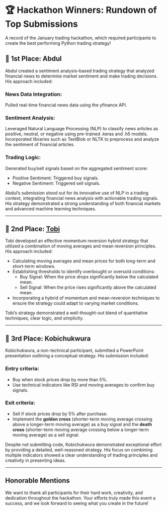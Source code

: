 # 🏆 Hackathon Winners: Rundown of Top Submissions

A record of the January trading hackathon, which required participants to create the best performing Python trading strategy!

## 🥇 1st Place: Abdul

Abdul created a sentiment analysis-based trading strategy that analyzed financial news to determine market sentiment and make trading decisions. His approach included:

### News Data Integration:

Pulled real-time financial news data using the yfinance API.

### Sentiment Analysis:

Leveraged Natural Language Processing (NLP) to classify news articles as positive, neutral, or negative using pre-trained .keras and .h5 models.
Incorporated libraries such as TextBlob or NLTK to preprocess and analyze the sentiment of financial articles.

### Trading Logic:

Generated buy/sell signals based on the aggregated sentiment score:

- Positive Sentiment: Triggered buy signals.
- Negative Sentiment: Triggered sell signals.

Abdul’s submission stood out for its innovative use of NLP in a trading context, integrating financial news analysis with actionable trading signals. His strategy demonstrated a strong understanding of both financial markets and advanced machine learning techniques.

---

## 🥈 2nd Place: [Tobi](https://www.linkedin.com/in/oluwatobi-s/)

Tobi developed an effective momentum reversion hybrid strategy that utilized a combination of moving averages and mean reversion principles. His approach included:

- Calculating moving averages and mean prices for both long-term and short-term windows.
- Establishing thresholds to identify overbought or oversold conditions:
    - Buy Signal: When the price drops significantly below the calculated mean.
    - Sell Signal: When the price rises significantly above the calculated mean.
- Incorporating a hybrid of momentum and mean-reversion techniques to ensure the strategy could adapt to varying market conditions.

Tobi’s strategy demonstrated a well-thought-out blend of quantitative techniques, clear logic, and simplicity.

---

## 🥉 3rd Place: Kobichukwura

Kobichukwura, a non-technical participant, submitted a PowerPoint presentation outlining a conceptual strategy. His submission included:

### Entry criteria:
- Buy when stock prices drop by more than 5%.
- Use technical indicators like RSI and moving averages to confirm buy signals.

### Exit criteria:
- Sell if stock prices drop by 5% after purchase.
- Implement the **golden cross** (shorter-term moving average crossing above a longer-term moving average) as a buy signal and the **death cross** (shorter-term moving average crossing below a longer-term moving average) as a sell signal.

Despite not submitting code, Kobichukwura demonstrated exceptional effort by providing a detailed, well-reasoned strategy. His focus on combining multiple indicators showed a clear understanding of trading principles and creativity in presenting ideas.

---

## Honorable Mentions

We want to thank all participants for their hard work, creativity, and dedication throughout the hackathon. Your efforts truly made this event a success, and we look forward to seeing what you create in the future!
